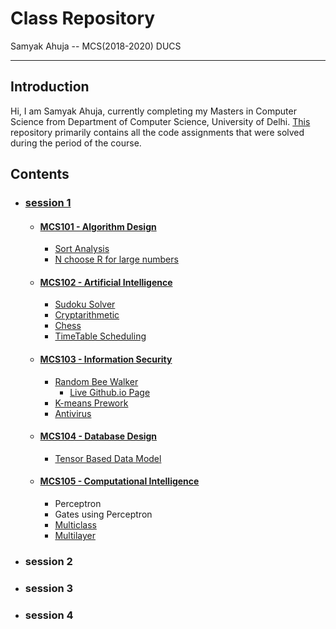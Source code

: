 # Class Repository

Samyak Ahuja -- MCS(2018-2020) DUCS

---

## Introduction

Hi, I am Samyak Ahuja, currently completing my Masters in Computer Science from Department of Computer Science, University of Delhi. 
[This](https://github.com/samyakahuja/class) repository primarily contains all the code assignments that were solved during the period of the course.

## Contents

+ ### [session 1][session1]
    - #### [MCS101 - Algorithm Design][MCS101]
        + [Sort Analysis][SortTime]
        + [N choose R for large numbers][bigNCR]
    - #### [MCS102 - Artificial Intelligence][MCS102]
        + [Sudoku Solver][sudoku]
        + [Cryptarithmetic][cryptar]
        + [Chess][chess]
        + [TimeTable Scheduling][timetable]
    - #### [MCS103 - Information Security][MCS103]
        + [Random Bee Walker][BeeWalker]
            - [Live Github.io Page][BeeWalkerIO]
        + [K-means Prework][kmeansPre]
        + [Antivirus][antivirus]
    - #### [MCS104 - Database Design][MCS104]
        + [Tensor Based Data Model][tensor-db]
    - #### [MCS105 - Computational Intelligence][MCS105]
        + Perceptron
        + Gates using Perceptron
        + [Multiclass][multiclass]
        + [Multilayer][multilayer]
+ ### session 2
+ ### session 3
+ ### session 4

[session1]:  https://github.com/samyakahuja/class/tree/master/s1
[MCS101]: https://github.com/samyakahuja/class/tree/master/s1/mcs101/assignments
[MCS102]: https://github.com/samyakahuja/class/tree/master/s1/mcs102/
[MCS103]: https://github.com/samyakahuja/class/tree/master/s1/mcs103/assignments
[MCS104]: https://github.com/samyakahuja/class/tree/master/s1/mcs104/
[MCS105]: https://github.com/samyakahuja/class/tree/master/s1/mcs105/
[BeeWalker]: https://github.com/samyakahuja/class/tree/master/s1/mcs103/assignments/random_bee_walk
[BeeWalkerIO]: https://samyakahuja.github.io/class/s1/mcs103/assignments/random_bee_walk/
[kmeansPre]: https://github.com/samyakahuja/class/tree/master/s1/mcs103/assignments/k-means-prework
[antivirus]: https://github.com/samyakahuja/class/tree/master/s1/mcs103/assignments/antivirus
[SortTime]: https://github.com/samyakahuja/class/tree/master/s1/mcs101/assignments/sortTimes
[bigNCR]: https://github.com/samyakahuja/class/tree/master/s1/mcs101/assignments/big_nCr
[tensor-db]: https://github.com/samyakahuja/class/tree/master/s1/mcs104/tensor_polystore
[sudoku]: https://github.com/samyakahuja/class/tree/master/s1/mcs102/sudoku
[cryptar]: https://github.com/samyakahuja/class/tree/master/s1/mcs102/cryptarithmetic
[chess]: https://github.com/samyakahuja/class/tree/master/s1/mcs102/chess
[timetable]: https://github.com/samyakahuja/class/tree/master/s1/mcs102/timetable
[multiclass]: https://github.com/samyakahuja/class/tree/master/s1/mcs105/multiclass_classification
[multilayer]: https://github.com/samyakahuja/class/tree/master/s1/mcs105/multilayer_nn

